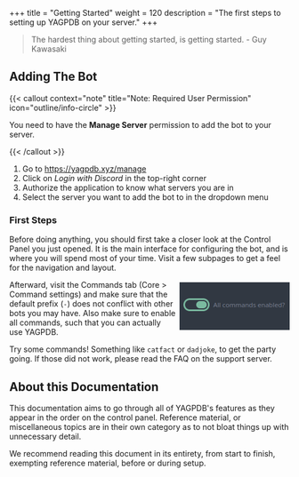 +++
title = "Getting Started"
weight = 120
description = "The first steps to setting up YAGPDB on your server."
+++

> The hardest thing about getting started, is getting started. - Guy Kawasaki

## Adding The Bot

{{< callout context="note" title="Note: Required User Permission" icon="outline/info-circle" >}}

You need to have the **Manage Server** permission to add the bot to your server.

{{< /callout >}}

1. Go to <https://yagpdb.xyz/manage>
2. Click on _Login with Discord_ in the top-right corner
3. Authorize the application to know what servers you are in
4. Select the server you want to add the bot to in the dropdown menu

### First Steps

Before doing anything, you should first take a closer look at the Control Panel you just opened. It is the main
interface for configuring the bot, and is where you will spend most of your time. Visit a few subpages to get a feel for
the navigation and layout.

<!-- Yes, this is hacky. No, I don't know of a better way. -->
<div style="float: right; margin-left: 7px; margin-top: -10px;">

![Visual reference when all commands are enabled.](all_commands_enabled.png?classes=right)

</div>

Afterward, visit the Commands tab (Core > Command settings) and make sure that the default prefix (`-`) does not
conflict with other bots you may have. Also make sure to enable all commands, such that you can actually use YAGPDB.

Try some commands! Something like `catfact` or `dadjoke`, to get the party going.
If those did not work, please read the FAQ on the support server.

## About this Documentation

This documentation aims to go through all of YAGPDB's features as they appear in the order on the control panel.
Reference material, or miscellaneous topics are in their own category as to not bloat things up with unnecessary detail.

We recommend reading this document in its entirety, from start to finish, exempting reference material, before or during
setup.
